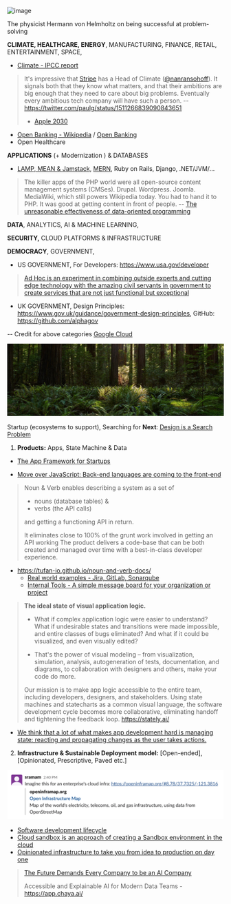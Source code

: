 ![image](https://user-images.githubusercontent.com/658791/159974461-0cf027f9-2ee7-4a4f-a6a4-ed13b45c2eca.png)

The physicist Hermann von Helmholtz on being successful at problem-solving

**CLIMATE, HEALTHCARE, ENERGY**, MANUFACTURING, FINANCE, RETAIL, ENTERTAINMENT, SPACE, 

- [Climate - IPCC report ](https://www.ipcc.ch/report/sixth-assessment-report-working-group-3/)

> It's impressive that [Stripe](https://stripe.com/docs/climate/faqs) has a Head of Climate ([@nanransohoff](https://twitter.com/nanransohoff)). It signals both that they know what matters, and that their ambitions are big enough that they need to care about big problems. Eventually every ambitious tech company will have such a person. -- https://twitter.com/paulg/status/1511266839090843651
>
> - [Apple 2030](https://www.apple.com/environment/)

- [Open Banking - Wikipedia](https://en.wikipedia.org/wiki/Open_banking) / [Open Banking](https://www.openbanking.org.uk/)  
- Open Healthcare 

**APPLICATIONS** (+ Modernization ) & DATABASES 

- [LAMP, MEAN & Jamstack](https://planetscale.com/blog/misconceptions-about-databases-in-the-jamstack), [MERN](https://www.mongodb.com/mern-stack), Ruby on Rails, Django, .NET/JVM/... 

> The killer apps of the PHP world were all open-source content management systems (CMSes). Drupal. Wordpress. Joomla. MediaWiki, which still powers Wikipedia today. You had to hand it to PHP. It was good at getting content in front of people. -- [The unreasonable effectiveness of data-oriented programming](http://literateprogrammer.blogspot.com/2022/03/the-unreasonable-effectiveness-of-data.html)

**DATA**, ANALYTICS, AI & MACHINE LEARNING, 

**SECURITY,** CLOUD PLATFORMS & INFRASTRUCTURE

**DEMOCRACY**, GOVERNMENT,  

- US GOVERNMENT, For Developers: https://www.usa.gov/developer

> [Ad Hoc is an experiment in combining outside experts and cutting edge technology with the amazing civil servants in government to create services that are not just functional but exceptional](https://adhoc.team/about/) 

- UK GOVERNMENT, Design Principles: https://www.gov.uk/guidance/government-design-principles, GitHub: https://github.com/alphagov 
 
-- Credit for above categories [Google Cloud](https://cloud.google.com/)

![](https://github.com/ankumar/architecture/blob/main/images/product%20development%2C%20change%2C%20and%20improvement.jpeg)

Startup (ecosystems to support), Searching for **Next**: [Design is a Search Problem](https://www.youtube.com/watch?v=fThhbt23SGM)

1. **Products:** Apps, State Machine & Data 

  - [The App Framework for Startups](https://github.com/redwoodjs/redwood)

  - [Move over JavaScript: Back-end languages are coming to the front-end](https://github.com/readme/featured/server-side-languages-for-front-end)

> Noun & Verb enables describing a system as a set of
> * nouns (database tables) &
> * verbs (the API calls) 
>
> and getting a functioning API in return.
> 
> It eliminates close to 100% of the grunt work involved in getting an API working
The product delivers a code-base that can be both created
and managed over time with a best-in-class developer experience. 

  - https://tufan-io.github.io/noun-and-verb-docs/
    - [Real world examples - Jira, GitLab, Sonarqube](https://github.com/prisma/database-schema-examples)
    - [Internal Tools - A simple message board for your organization or project](https://github.com/planetscale/beam/blob/main/prisma/schema.prisma)

> **The ideal state of visual application logic.**
> * What if complex application logic were easier to understand? What if undesirable states and transitions were made impossible, and entire classes of bugs eliminated? And what if it could be visualized, and even visually edited?
>
> * That's the power of visual modeling – from visualization, simulation, analysis, autogeneration of tests, documentation, and diagrams, to collaboration with designers and others, make your code do more. 
>
> Our mission is to make app logic accessible to the entire team, including developers, designers, and stakeholders. Using state machines and statecharts as a common visual language, the software development cycle becomes more collaborative, eliminating handoff and tightening the feedback loop.
> https://stately.ai/

  - [We think that a lot of what makes app development hard is managing state: reacting and propagating changes as the user takes actions.](https://riffle.systems/essays/prelude/)

2. **Infrastructure & Sustainable Deployment model:** \[Open-ended\], \[Opinionated, Prescriptive, Paved etc.\]  

[![Imagine this for an Enterprise's Cloud Infra:](https://github.com/ankumar/architecture/blob/main/images/Open%20Infrastructure%20Map.png)](https://openinframap.org/#8.78/37.7325/-121.3816) 

  - [Software development lifecycle](https://www.devze.ro/)
  - [Cloud sandbox is an approach of creating a Sandbox environment in the cloud](https://notes.ceilfors.com/Cloud_sandbox.html)
  - [Opinionated infrastructure to take you from idea to production on day one](https://getzero.dev/)

> [The Future Demands Every Company to be an AI Company](https://medium.com/@shanksphere/the-future-demands-every-company-to-be-an-ai-company-a352d3b83b0d)
> 
> Accessible and Explainable AI for Modern Data Teams - https://app.chaya.ai/
>  



